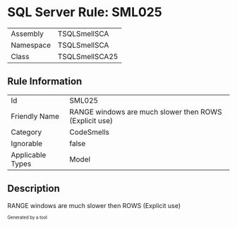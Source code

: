 ﻿# SQL Server Rule: SML025
  
|    |    |
|----|----|
| Assembly | TSQLSmellSCA |
| Namespace | TSQLSmellSCA |
| Class | TSQLSmellSCA25 |
  
## Rule Information
  
|    |    |
|----|----|
| Id | SML025 |
| Friendly Name | RANGE windows are much slower then ROWS (Explicit use) |
| Category | CodeSmells |
| Ignorable | false |
| Applicable Types | Model  |
  
## Description
  
RANGE windows are much slower then ROWS (Explicit use)
  
<sub><sup>Generated by a tool</sup></sub>

